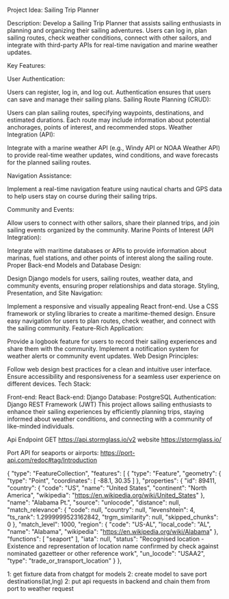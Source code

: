 Project Idea: Sailing Trip Planner

Description:
Develop a Sailing Trip Planner that assists sailing enthusiasts in planning and organizing their sailing adventures. Users can log in, plan sailing routes, check weather conditions, connect with other sailors, and integrate with third-party APIs for real-time navigation and marine weather updates.

Key Features:

User Authentication:

Users can register, log in, and log out.
Authentication ensures that users can save and manage their sailing plans.
Sailing Route Planning (CRUD):

Users can plan sailing routes, specifying waypoints, destinations, and estimated durations.
Each route may include information about potential anchorages, points of interest, and recommended stops.
Weather Integration (API):

Integrate with a marine weather API (e.g., Windy API or NOAA Weather API) to provide real-time weather updates, wind conditions, and wave forecasts for the planned sailing routes.

Navigation Assistance:

Implement a real-time navigation feature using nautical charts and GPS data to help users stay on course during their sailing trips.

Community and Events:

Allow users to connect with other sailors, share their planned trips, and join sailing events organized by the community.
Marine Points of Interest (API Integration):

Integrate with maritime databases or APIs to provide information about marinas, fuel stations, and other points of interest along the sailing route.
Proper Back-end Models and Database Design:

Design Django models for users, sailing routes, weather data, and community events, ensuring proper relationships and data storage.
Styling, Presentation, and Site Navigation:

Implement a responsive and visually appealing React front-end.
Use a CSS framework or styling libraries to create a maritime-themed design.
Ensure easy navigation for users to plan routes, check weather, and connect with the sailing community.
Feature-Rich Application:

Provide a logbook feature for users to record their sailing experiences and share them with the community.
Implement a notification system for weather alerts or community event updates.
Web Design Principles:

Follow web design best practices for a clean and intuitive user interface.
Ensure accessibility and responsiveness for a seamless user experience on different devices.
Tech Stack:

Front-end: React
Back-end: Django
Database: PostgreSQL
Authentication: Django REST Framework (JWT)
This project allows sailing enthusiasts to enhance their sailing experiences by efficiently planning trips, staying informed about weather conditions, and connecting with a community of like-minded individuals.


Api Endpoint GET https://api.stormglass.io/v2
website https://stormglass.io/

Port API for seaports or airports: https://port-api.com/redoc#tag/Introduction

{
    "type": "FeatureCollection",
    "features": [
        {
            "type": "Feature",
            "geometry": {
                "type": "Point",
                "coordinates": [
                    -88.1,
                    30.35
                ]
            },
            "properties": {
                "id": 89411,
                "country": {
                    "code": "US",
                    "name": "United States",
                    "continent": "North America",
                    "wikipedia": "https://en.wikipedia.org/wiki/United_States"
                },
                "name": "Alabama Pt.",
                "source": "unlocode",
                "distance": null,
                "match_relevance": {
                    "code": null,
                    "country": null,
                    "levenshtein": 4,
                    "ts_rank": 1.2999999523162842,
                    "trgm_similarity": null,
                    "skipped_chunks": 0
                },
                "match_level": 1000,
                "region": {
                    "code": "US-AL",
                    "local_code": "AL",
                    "name": "Alabama",
                    "wikipedia": "https://en.wikipedia.org/wiki/Alabama"
                },
                "functions": [
                    "seaport"
                ],
                "iata": null,
                "status": "Recognised location - Existence and representation of location name confirmed by check against nominated gazetteer or other reference work",
                "un_locode": "USAA2",
                "type": "trade_or_transport_location"
            }
        },

1: get fixture data from chatgpt for models
2: create model to save port destinations(lat,lng)
2: put api requests in backend and chain them from port to weather request